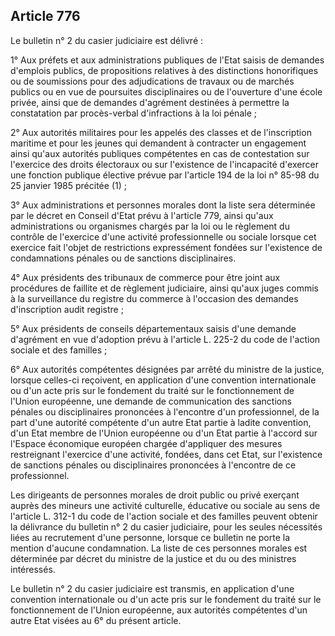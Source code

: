 Article 776
----
Le bulletin n° 2 du casier judiciaire est délivré :

1° Aux préfets et aux administrations publiques de l'Etat saisis de demandes
d'emplois publics, de propositions relatives à des distinctions honorifiques ou
de soumissions pour des adjudications de travaux ou de marchés publics ou en vue
de poursuites disciplinaires ou de l'ouverture d'une école privée, ainsi que de
demandes d'agrément destinées à permettre la constatation par procès-verbal
d'infractions à la loi pénale ;

2° Aux autorités militaires pour les appelés des classes et de l'inscription
maritime et pour les jeunes qui demandent à contracter un engagement ainsi
qu'aux autorités publiques compétentes en cas de contestation sur l'exercice des
droits électoraux ou sur l'existence de l'incapacité d'exercer une fonction
publique élective prévue par l'article 194 de la loi n° 85-98 du 25 janvier 1985
précitée (1) ;

3° Aux administrations et personnes morales dont la liste sera déterminée par le
décret en Conseil d'Etat prévu à l'article 779, ainsi qu'aux administrations ou
organismes chargés par la loi ou le règlement du contrôle de l'exercice d'une
activité professionnelle ou sociale lorsque cet exercice fait l'objet de
restrictions expressément fondées sur l'existence de condamnations pénales ou de
sanctions disciplinaires.

4° Aux présidents des tribunaux de commerce pour être joint aux procédures de
faillite et de règlement judiciaire, ainsi qu'aux juges commis à la surveillance
du registre du commerce à l'occasion des demandes d'inscription audit registre ;

5° Aux présidents de conseils départementaux saisis d'une demande d'agrément en
vue d'adoption prévu à l'article L. 225-2 du code de l'action sociale et des
familles ;

6° Aux autorités compétentes désignées par arrêté du ministre de la justice,
lorsque celles-ci reçoivent, en application d'une convention internationale ou
d'un acte pris sur le fondement du traité sur le fonctionnement de l'Union
européenne, une demande de communication des sanctions pénales ou disciplinaires
prononcées à l'encontre d'un professionnel, de la part d'une autorité compétente
d'un autre Etat partie à ladite convention, d'un Etat membre de l'Union
européenne ou d'un Etat partie à l'accord sur l'Espace économique européen
chargée d'appliquer des mesures restreignant l'exercice d'une activité, fondées,
dans cet Etat, sur l'existence de sanctions pénales ou disciplinaires prononcées
à l'encontre de ce professionnel.

Les dirigeants de personnes morales de droit public ou privé exerçant auprès des
mineurs une activité culturelle, éducative ou sociale au sens de l'article L.
312-1 du code de l'action sociale et des familles peuvent obtenir la délivrance
du bulletin n° 2 du casier judiciaire, pour les seules nécessités liées au
recrutement d'une personne, lorsque ce bulletin ne porte la mention d'aucune
condamnation. La liste de ces personnes morales est déterminée par décret du
ministre de la justice et du ou des ministres intéressés.

Le bulletin n° 2 du casier judiciaire est transmis, en application d'une
convention internationale ou d'un acte pris sur le fondement du traité sur le
fonctionnement de l'Union européenne, aux autorités compétentes d'un autre Etat
visées au 6° du présent article.
